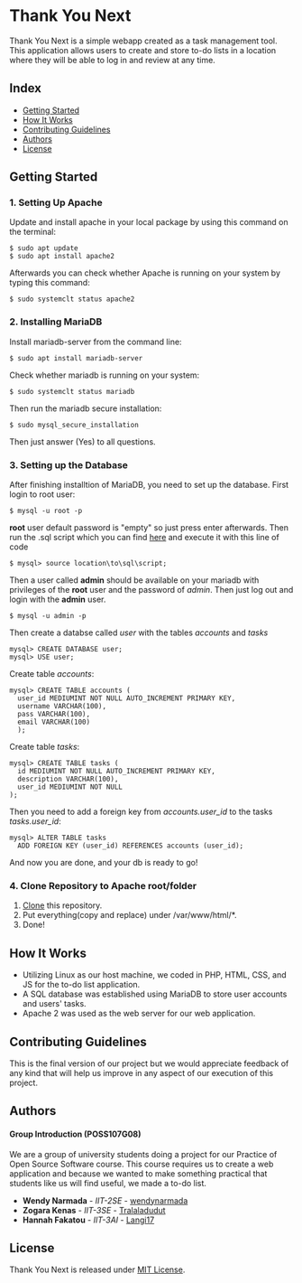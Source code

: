 # Thank You Next
Thank You Next is a simple webapp created as a task management tool. This application allows users to create and store to-do lists in a location where they will be able to log in and review at any time.

## Index
* [Getting Started](#Getting-Started)
* [How It Works](#How-It-Works)
* [Contributing Guidelines](#Contributing-Guidelines)
* [Authors](#Authors)
* [License](#License)

## Getting Started
### 1. Setting Up Apache
Update and install apache in your local package by using this command on the terminal:
```
$ sudo apt update
$ sudo apt install apache2
```
Afterwards you can check whether Apache is running on your system by typing this command:
```
$ sudo systemclt status apache2
```

### 2. Installing MariaDB
Install mariadb-server from the command line:
```
$ sudo apt install mariadb-server
```
Check whether mariadb is running on your system:
```
$ sudo systemclt status mariadb
```
Then run the mariadb secure installation:
```
$ sudo mysql_secure_installation
```
Then just answer (Yes) to all questions.


### 3. Setting up the Database
After finishing installtion of MariaDB, you need to set up the database.
First login to root user:
```
$ mysql -u root -p
```
**root** user default password is "empty" so just press enter afterwards.
Then run the .sql script which you can find [here](https://github.com/TKUIITFCChang/POSS107G08/blob/master/admin.sql)
and execute it with this line of code
```
$ mysql> source location\to\sql\script;
```
Then a user called **admin** should be available on your mariadb with privileges of the **root** user and the password of *admin*. 
Then just log out and login with the **admin** user.
```
$ mysql -u admin -p
```
Then create a databse called *user* with the tables *accounts* and *tasks*
```
mysql> CREATE DATABASE user;
mysql> USE user;
```
Create table *accounts*:
```
mysql> CREATE TABLE accounts (
  user_id MEDIUMINT NOT NULL AUTO_INCREMENT PRIMARY KEY,
  username VARCHAR(100),
  pass VARCHAR(100),
  email VARCHAR(100)
  );
```
Create table *tasks*:
```
mysql> CREATE TABLE tasks (
  id MEDIUMINT NOT NULL AUTO_INCREMENT PRIMARY KEY,
  description VARCHAR(100),
  user_id MEDIUMINT NOT NULL
);
```
Then you need to add a foreign key from *accounts.user_id* to the tasks *tasks.user_id*:
```
mysql> ALTER TABLE tasks
  ADD FOREIGN KEY (user_id) REFERENCES accounts (user_id);
```
And now you are done, and your db is ready to go!

### 4. Clone Repository to Apache root/folder 
1. [Clone](https://help.github.com/en/articles/cloning-a-repository) this repository.
2. Put everything(copy and replace) under /var/www/html/*.
3. Done!

## How It Works
* Utilizing Linux as our host machine, we coded in PHP, HTML, CSS, and JS for the to-do list application.
* A SQL database was established using MariaDB to store user accounts and users' tasks.
* Apache 2 was used as the web server for our web application.

## Contributing Guidelines
This is the final version of our project but we would appreciate feedback of any kind that will help us improve in any aspect of our execution of this project.

## Authors
#### Group Introduction (POSS107G08)
We are a group of university students doing a project for our Practice of Open Source Software course. This course requires us to create a web application and because we wanted to make something practical that students like us will find useful, we made a to-do list. 
* **Wendy Narmada** - *IIT-2SE* - [wendynarmada](https://github.com/wendynarmada)
* **Zogara Kenas** - *IIT-3SE* - [Tralaladudut](https://github.com/tralaladudut)
* **Hannah Fakatou** - *IIT-3AI* - [Langi17](https://github.com/langi17)

## License
Thank You Next is released under [MIT License](https://opensource.org/licenses/MIT).

